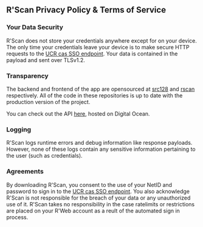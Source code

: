 ## R'Scan Privacy Policy & Terms of Service

### Your Data Security
R'Scan does not store your credentials anywhere except for on your device. The only time your credentials leave your device is to make secure HTTP requests to the [UCR cas SSO endpoint](https://auth.ucr.edu/cas/login?service=https%3A%2F%2Finnosoftfusiongo.com%2Fsso%2Flogin%2Flogin-process-cas.php). Your data is contained in the payload and sent over TLSv1.2.

### Transparency
The backend and frontend of the app are opensourced at [src128](https://github.com/kozzza/src128) and [rscan](https://github.com/kozzza/rscan) respectively. All of the code in these repositories is up to date with the production version of the project.

You can check out the API [here](https://src-128-8ilny.ondigitalocean.app/), hosted on Digital Ocean.

### Logging
R'Scan logs runtime errors and debug information like response payloads. However, none of these logs contain any sensitive information pertaining to the user (such as credentials).

### Agreements
By downloading R'Scan, you consent to the use of your NetID and password to sign in to the [UCR cas SSO endpoint](https://auth.ucr.edu/cas/login?service=https%3A%2F%2Finnosoftfusiongo.com%2Fsso%2Flogin%2Flogin-process-cas.php). You also acknowledge R'Scan is not responsible for the breach of your data or any unauthorized use of it. R'Scan takes no responsibility in the case ratelimits or restrictions are placed on your R'Web account as a reult of the automated sign in process.
